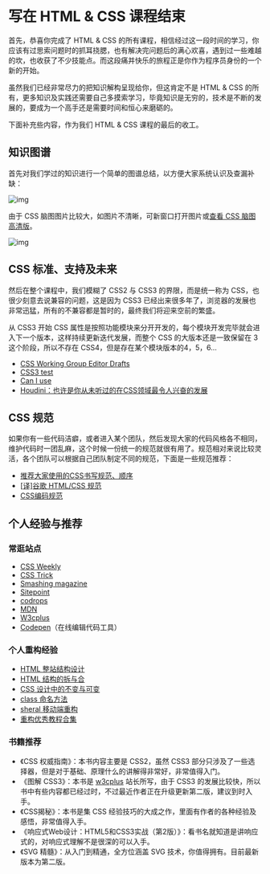 # 写在 HTML & CSS 课程结束

首先，恭喜你完成了 HTML & CSS 的所有课程，相信经过这一段时间的学习，你应该有过思索问题时的抓耳挠腮，也有解决完问题后的满心欢喜，遇到过一些难越的坎，也收获了不少技能点。而这段痛并快乐的旅程正是你作为程序员身份的一个新的开始。

虽然我们已经非常尽力的把知识解构呈现给你，但这肯定不是 HTML & CSS 的所有，更多知识及实践还需要自己多摸索学习，毕竟知识是无穷的，技术是不断的发展的，要成为一个高手还是需要时间和恒心来磨砺的。

下面补充些内容，作为我们 HTML & CSS 课程的最后的收工。

## 知识图谱

首先对我们学过的知识进行一个简单的图谱总结，以方便大家系统认识及查漏补缺：

![img](http://coding.imweb.io/img/p3/naotu/html.png)

由于 CSS 脑图图片比较大，如图片不清晰，可新窗口打开图片或[查看 CSS 脑图高清版](http://naotu.baidu.com/file/d2e931b2d0ae2add59e6b49903736725?token=48f0609ca3107975)。

![img](http://coding.imweb.io/img/p3/naotu/css.png)

## CSS 标准、支持及未来

然后在整个课程中，我们模糊了 CSS2 与 CSS3 的界限，而是统一称为 CSS，也很少刻意去说兼容的问题，这是因为 CSS3 已经出来很多年了，浏览器的发展也非常迅猛，所有的不兼容都是暂时的，最终我们将迎来空前的繁盛。

从 CSS3 开始 CSS 属性是按照功能模块来分开开发的，每个模块开发完毕就会进入下一个版本，这样持续更新迭代发展，而整个 CSS 的大版本还是一致保留在 3 这个阶段，所以不存在 CSS4，但是存在某个模块版本的4，5，6...

- [CSS Working Group Editor Drafts](https://drafts.csswg.org/)
- [CSS3 test](http://yisibl.github.io/css3test/)
- [Can I use](http://caniuse.com/)
- [Houdini：也许是你从未听过的在CSS领域最令人兴奋的发展](https://www.w3ctech.com/topic/1735)

## CSS 规范

如果你有一些代码洁癖，或者进入某个团队，然后发现大家的代码风格各不相同，维护代码时一团乱麻，这个时候一份统一的规范就很有用了。规范相对来说比较灵活，各个团队可以根据自己团队制定不同的规范，下面是一些规范推荐：

- [推荐大家使用的CSS书写规范、顺序](http://www.shejidaren.com/css-written-specifications.html)
- [[译\]谷歌 HTML/CSS 规范](https://segmentfault.com/a/1190000007023192)
- [CSS编码规范](https://github.com/fex-team/styleguide/blob/master/css.md)

## 个人经验与推荐

### 常逛站点

- [CSS Weekly](http://css-weekly.com/)
- [CSS Trick](https://css-tricks.com/)
- [Smashing magazine](https://www.smashingmagazine.com/)
- [Sitepoint](https://www.sitepoint.com/)
- [codrops](https://tympanus.net/codrops/)
- [MDN](https://developer.mozilla.org/zh-CN/)
- [W3cplus](http://www.w3cplus.com/)
- [Codepen](http://codepen.io/)（在线编辑代码工具）

### 个人重构经验

- [HTML 整站结构设计](http://imweb.io/topic/55e1d253771670e207a16bb2)
- [HTML 结构的拆与合](http://imweb.io/topic/55ea599844d58914555d5e57)
- [CSS 设计中的不变与可变](http://imweb.io/topic/55eb092244d58914555d5e5a)
- [class 命名方法](http://imweb.io/topic/5623c25734764b2c16769749)
- [sheral 移动端重构](https://github.com/imweb/sheral)
- [重构优秀教程合集](https://github.com/marvin1023/mark)

### 书籍推荐

- 《CSS 权威指南》：本书内容主要是 CSS2，虽然 CSS3 部分只涉及了一些选择器，但是对于基础、原理什么的讲解得非常好，非常值得入门。
- 《图解 CSS3》：本书是 [w3cplus](http://www.w3cplus.com/) 站长所写，由于 CSS3 的发展比较快，所以书中有些内容都已经过时，不过最近作者正在升级更新第二版，建议到时入手。
- 《CSS揭秘》：本书是集 CSS 经验技巧的大成之作，里面有作者的各种经验及感悟，非常值得入手。
- 《响应式Web设计：HTML5和CSS3实战（第2版）》：看书名就知道是讲响应式的，对响应式理解不是很深的可以入手。
- 《SVG 精髓》：从入门到精通，全方位涵盖 SVG 技术，你值得拥有。目前最新版本为第二版。